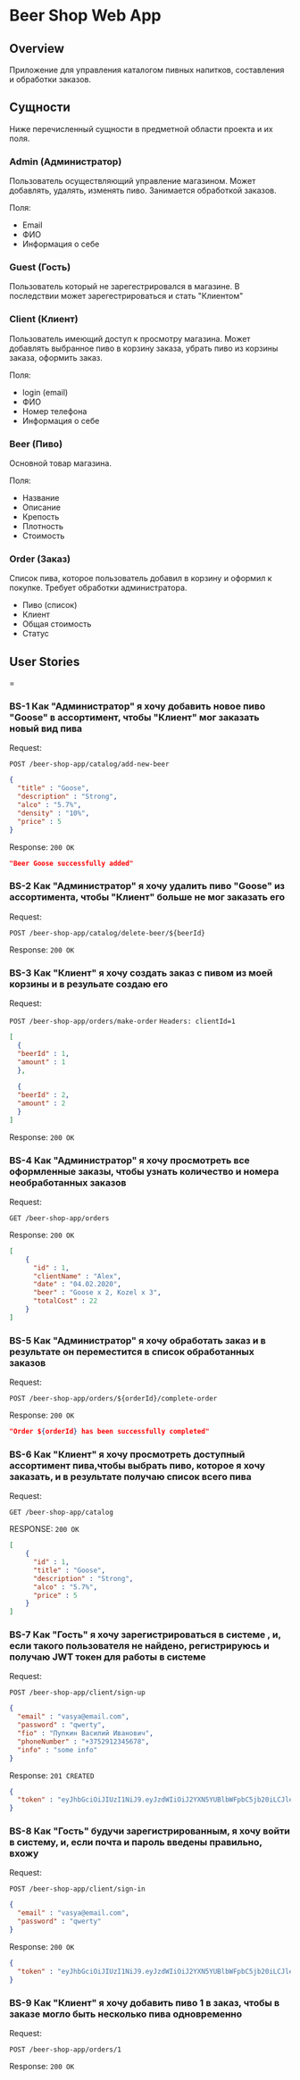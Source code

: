 # Beer Shop Web App

## Overview

Приложение для управления каталогом пивных напитков, составления и обработки заказов.

## Сущности
Ниже перечисленный сущности в предметной области проекта и их поля.

### Admin (Администратор)
Пользователь осуществляющий управление магазином. Может добавлять, удалять, изменять пиво. Занимается обработкой заказов.

Поля:
- Email
- ФИО
- Информация о себе

### Guest (Гость)
Пользователь который не зарегестрировался в магазине. В последствии может зарегестрироваться и стать "Клиентом"

### Client (Клиент)
Пользователь имеющий доступ к просмотру магазина. Может добавлять выбранное пиво в корзину заказа, убрать пиво из 
корзины заказа, оформить заказ.

Поля:
- login (email)
- ФИО
- Номер телефона
- Информация о себе

### Beer (Пиво)
Основной товар магазина.

Поля:
- Название
- Описание
- Крепость
- Плотность
- Стоимость

### Order (Заказ)
Список пива, которое пользователь добавил в корзину и оформил к покупке. Требует обработки администратора.

- Пиво (список)
- Клиент
- Общая стоимость
- Статус

## User Stories
=
### BS-1 Как "Администратор" я хочу добавить новое пиво "Goose" в ассортимент, чтобы "Клиент" мог заказать новый вид пива

Request:

`POST /beer-shop-app/catalog/add-new-beer`
```json
{
  "title" : "Goose",
  "description" : "Strong",
  "alco" : "5.7%",
  "density" : "10%",
  "price" : 5
}
```

Response:
`200 OK`
```json
"Beer Goose successfully added"
```

### BS-2 Как "Администратор" я хочу удалить пиво "Goose" из ассортимента, чтобы "Клиент" больше не мог заказать его

Request:

`POST /beer-shop-app/catalog/delete-beer/${beerId}`

Response:
`200 OK`


### BS-3 Как "Клиент" я хочу создать заказ с пивом из моей корзины и в резульате создаю его

Request:

`POST /beer-shop-app/orders/make-order`
`Headers: clientId=1`
```json
[
  {
  "beerId" : 1,
  "amount" : 1
  },
  
  {
  "beerId" : 2,
  "amount" : 2
  }
]
```
Response:
`200 OK`


### BS-4 Как "Администратор" я хочу просмотреть все оформленные заказы, чтобы узнать количество и номера необработанных заказов

Request:

`GET /beer-shop-app/orders`

Response:
`200 OK`
```json
[
    {
      "id" : 1,
      "clientName" : "Alex",
      "date" : "04.02.2020",
      "beer" : "Goose x 2, Kozel x 3",
      "totalCost" : 22
    }
]
```

### BS-5 Как "Администратор" я хочу обработать заказ и в результате он переместится в список обработанных заказов

Request:

`POST /beer-shop-app/orders/${orderId}/complete-order`

Response:
`200 OK`
```json
"Order ${orderId} has been successfully completed"
```

### BS-6 Как "Клиент" я хочу просмотреть доступный ассортимент пива,чтобы выбрать пиво, которое я хочу заказать, и в результате получаю список всего пива

Request:

`GET /beer-shop-app/catalog`

RESPONSE:
`200 OK`
```json
[
    {
      "id" : 1,
      "title" : "Goose",
      "description" : "Strong",
      "alco" : "5.7%",
      "price" : 5
    }
]
```

### BS-7 Как "Гость" я хочу зарегистрироваться в системе , и, если такого пользователя не найдено, регистрируюсь и получаю JWT токен для работы в системе

Request:

`POST /beer-shop-app/client/sign-up`
```json
{
  "email" : "vasya@email.com",
  "password" : "qwerty",
  "fio" : "Пупкин Василий Иванович",
  "phoneNumber" : "+3752912345678",
  "info" : "some info" 
}
```

Response:
`201 CREATED`
```json
{
  "token" : "eyJhbGciOiJIUzI1NiJ9.eyJzdWIiOiJ2YXN5YUBlbWFpbC5jb20iLCJleHAiOjE1Nzk5MDQ2OTksImlhdCI6MTU3OTg2ODY5OX0.8JG6O4U5F3xyOlOTyeSfl3Siim91HiJ-d4Dz5Guse8I"
}
```

### BS-8 Как "Гость" будучи зарегистрированным, я хочу войти в систему, и, если почта и пароль введены правильно, вхожу

Request:

`POST /beer-shop-app/client/sign-in`
```json
{
  "email" : "vasya@email.com",
  "password" : "qwerty"
}
```

Response:
`200 OK`
```json
{
  "token" : "eyJhbGciOiJIUzI1NiJ9.eyJzdWIiOiJ2YXN5YUBlbWFpbC5jb20iLCJleHAiOjE1Nzk5MDQ2OTksImlhdCI6MTU3OTg2ODY5OX0.8JG6O4U5F3xyOlOTyeSfl3Siim91HiJ-d4Dz5Guse8I"
}
```

### BS-9 Как "Клиент" я хочу добавить пиво 1 в заказ, чтобы в заказе могло быть несколько пива одновременно

Request:

`POST /beer-shop-app/orders/1`

Response:
`200 OK`